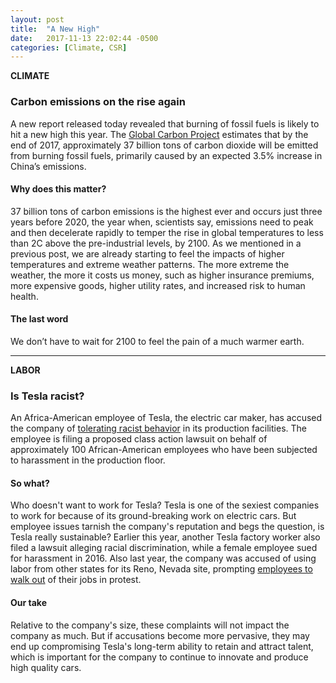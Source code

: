 ```yaml
---
layout: post
title:  "A New High"
date:   2017-11-13 22:02:44 -0500
categories: [Climate, CSR]
---
```


**CLIMATE**

### Carbon emissions on the rise again

A new report released today revealed that burning of fossil fuels is likely to hit a new high this year. The [Global Carbon Project](https://www.scientificamerican.com/article/global-carbon-emissions-are-rising-again-after-3-flat-years/) estimates that by the end of 2017, approximately 37 billion tons of carbon dioxide will be emitted from burning fossil fuels, primarily caused by an expected 3.5% increase in China’s emissions.

#### Why does this matter?

37 billion tons of carbon emissions is the highest ever and occurs just three years before 2020, the year when, scientists say, emissions need to peak and then decelerate rapidly to temper the rise in global temperatures to less than 2C above the pre-industrial levels, by 2100. As we mentioned in a previous post, we are already starting to feel the impacts of higher temperatures and extreme weather patterns. The more extreme the weather, the more it costs us money, such as higher insurance premiums, more expensive goods, higher utility rates, and increased risk to human health.

#### The last word

We don’t have to wait for 2100 to feel the pain of a much warmer earth.

* * *

**LABOR**

### Is Tesla racist?

An Africa-American employee of Tesla, the electric car maker, has accused the company of [tolerating racist behavior](https://www.bloomberg.com/news/articles/2017-11-13/tesla-a-hotbed-for-racist-behavior-black-workers-claim-in-suit) in its production facilities. The employee is filing a proposed class action lawsuit on behalf of approximately 100 African-American employees who have been subjected to harassment in the production floor.

#### So what?

Who doesn't want to work for Tesla? Tesla is one of the sexiest companies to work for because of its ground-breaking work on electric cars. But employee issues tarnish the company's reputation and begs the question, is Tesla really sustainable? Earlier this year, another Tesla factory worker also filed a lawsuit alleging racial discrimination, while a female employee sued for harassment in 2016. Also last year, the company was accused of using labor from other states for its Reno, Nevada site, prompting [employees to walk out](https://www.bloomberg.com/news/articles/2016-02-29/about-100-workers-walk-out-at-tesla-battery-plant-building-site) of their jobs in protest.

#### Our take

Relative to the company's size, these complaints will not impact the company as much. But if accusations become more pervasive, they may end up compromising Tesla's long-term ability to retain and attract talent, which is important for the company to continue to innovate and produce high quality cars.
